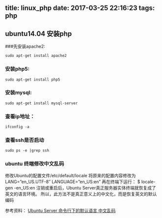 title: linux_php
date: 2017-03-25 22:16:23
tags: php
---

## ubuntu14.04 安装php

###先安装apache2:

`sudo apt-get install apache2`  

### 安装php5:

`sudo apt-get install php5`

### 安装mysql:  

`sudo apt-get install mysql-server`  

### 查看ip地址：

`ifconfig -a `

### 查看ssh是否启动

`sudo ps -e |grep ssh`


### ubuntu 终端修改中文乱码  

修改Ubuntu的配置文件/etc/default/locale
将原来的配置内容修改为
LANG=”en_US.UTF-8″
LANGUAGE=”en_US:en”
再在终端下运行：
$ locale-gen -en_US:en
注销或重启后，Ubuntu Server真正服务器实体终端就恢复成了英文的语言环境。
所以，此方法不是真正意义上的中文化，而是恢复英文的默认编码

参考资料：
[Ubuntu Server 命令行下的默认语言 中文乱码 ](http://blog.csdn.net/dufufd/article/details/51201634)

